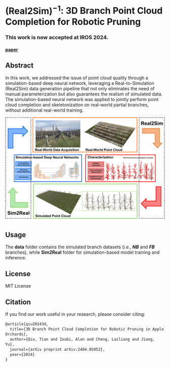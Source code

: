# $\text{(Real2Sim)}^{-1}$: 3D Branch Point Cloud Completion for Robotic Pruning

### This work is now accepted at IROS 2024.

#### [paper](https://arxiv.org/abs/2404.05953)

## Abstract

In this work, we addressed the issue of point
cloud quality through a simulation-based deep neural network,
leveraging a Real-to-Simulation (Real2Sim) data generation
pipeline that not only eliminates the need of manual parameterization but also guarantees the realism of simulated data. The
simulation-based neural network was applied to jointly perform
point cloud completion and skeletonization on real-world partial
branches, without additional real-world training.

![intro](fig/Fig1_Loop2.png)

## Usage

The **data** folder contains the simulated branch datasets (i.e., ***NB*** and ***FB*** branches), while **Sim2Real** folder for simulation-based model training and inference. 


## License
MIT License

## Citation
If you find our work useful in your research, please consider citing: 
```
@article{qiu20243d,
  title={3D Branch Point Cloud Completion for Robotic Pruning in Apple Orchards},
  author={Qiu, Tian and Zoubi, Alan and Cheng, Lailiang and Jiang, Yu},
  journal={arXiv preprint arXiv:2404.05953},
  year={2024}
}
```